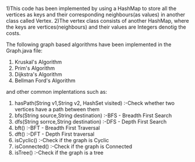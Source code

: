 1)This code has been implemented by using a HashMap to store all the vertices as keys and their corresponding neighbours(as values) in another class called Vertex.
2)The vertex class consists of another HashMap, where the keys are vertices(neighbours) and their values are Integers denotig the costs.

The following graph based algorithms have been implemented in the Graph.java file:
1) Kruskal's Algorithm
2) Prim's Algorithm
3) Dijkstra's Algorithm
4) Bellman Ford's Algorithm

and other common implentations such as:
1) hasPath(String v1,String v2, HashSet<String> visited) :-Check whether two vertices have a path between them
2) bfs(String source,String destination) :-BFS - Breadth First Search
3) dfs(String sorrce,String destination) :-DFS -  Depth First Search
4) bft() :-BFT - Breadth First Traversal
5) dft() :-DFT - Depth First traversal
6) isCyclic() :-Check if the graph is Cyclic
7) isConnected() :-Check if the graph is Connected
8) isTree() :-Check if the graph is a tree
